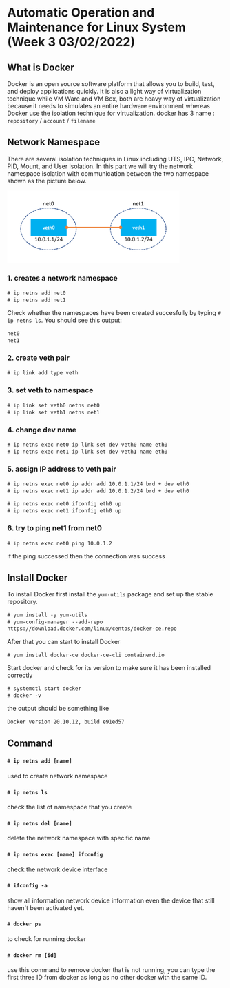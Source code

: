 # Automatic Operation and Maintenance for Linux System (Week 3 03/02/2022)
## What is Docker
Docker is an open source software platform that allows you to build, test, and deploy applications quickly. It is also a light way of virtualization technique while VM Ware and VM Box, both are heavy way of virtualization because it needs to simulates an entire hardware environment whereas Docker use the isolation technique for virtualization. 
docker has 3 name :
`repository` / `account` / `filename`

## Network Namespace
There are several isolation techniques in Linux including UTS, IPC, Network, PID, Mount, and User isolation. In this part we will try the network namespace isolation with communication between the two namespace shown as the picture below.

<img src="source/(w3)networkNamespace.png" alt="Network Settings" title="Network Settings" width="400"><br>

### 1. creates a network namespace
```
# ip netns add net0
# ip netns add net1
```
Check whether the namespaces have been created succesfully by typing `# ip netns ls`. You should see this output:

```
net0
net1
```

### 2. create veth pair

```
# ip link add type veth
```

### 3. set veth to namespace

```
# ip link set veth0 netns net0
# ip link set veth1 netns net1
```

### 4. change dev name

```
# ip netns exec net0 ip link set dev veth0 name eth0
# ip netns exec net1 ip link set dev veth1 name eth0
```

### 5. assign IP address to veth pair

```
# ip netns exec net0 ip addr add 10.0.1.1/24 brd + dev eth0
# ip netns exec net1 ip addr add 10.0.1.2/24 brd + dev eth0
```

```
# ip netns exec net0 ifconfig eth0 up
# ip netns exec net1 ifconfig eth0 up
```

### 6. try to ping net1 from net0

```
# ip netns exec net0 ping 10.0.1.2
```

if the ping successed then the connection was success

## Install Docker
To install Docker first install the `yum-utils` package and set up the stable repository.

```
# yum install -y yum-utils
# yum-config-manager --add-repo https://download.docker.com/linux/centos/docker-ce.repo
```

After that you can start to install Docker

```
# yum install docker-ce docker-ce-cli containerd.io
```

Start docker and check for its version to make sure it has been installed correctly

```
# systemctl start docker
# docker -v
```

the output should be something like

```
Docker version 20.10.12, build e91ed57
```


## Command
#### `# ip netns add [name]`
used to create network namespace

#### `# ip netns ls`
check the list of namespace that you create

#### `# ip netns del [name]`
delete the network namespace with specific name

#### `# ip netns exec [name] ifconfig`
check the network device interface

#### `# ifconfig -a`
show all information network device information even the device that still haven't been activated yet.

#### `# docker ps`
to check for running docker

#### `# docker rm [id]`
use this command to remove docker that is not running, you can type the first three ID from docker as long as no other docker with the same ID.